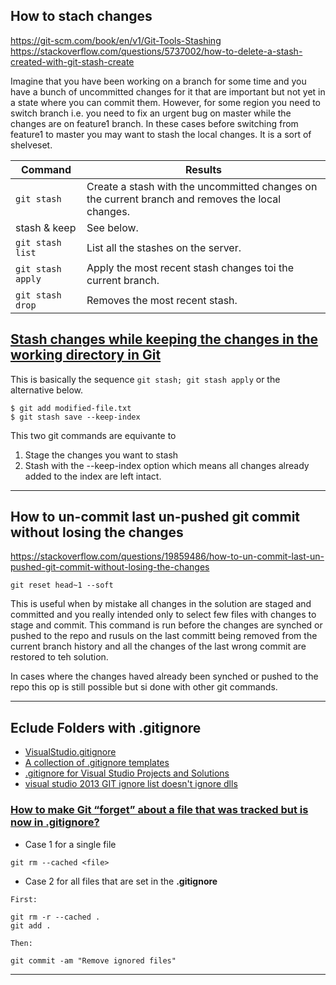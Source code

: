 
## How to stach changes

https://git-scm.com/book/en/v1/Git-Tools-Stashing  
https://stackoverflow.com/questions/5737002/how-to-delete-a-stash-created-with-git-stash-create  

Imagine that you have been working on a branch for some time and you have a bunch of uncommitted changes for it that are important but not yet in a state where you can commit them. However, for some region you need to switch branch i.e. you need to fix an urgent bug on master while the changes are on feature1 branch. In these cases before switching from feature1 to master you may want to stash the local changes. It is a sort of shelveset.


| Command		            | Results   |
| --------------------------| --------------------------------------------|
| ```git stash```	        | Create a stash with the uncommitted changes on the current branch and removes the local changes.| 
| stash & keep              | See below.                                                                                      |
| ```git stash list```	    | List all the stashes on the server.|
| ```git stash apply```	    | Apply the most recent stash changes toi the current branch.|
| ```git stash drop```	    | Removes the most recent stash.|

## [Stash changes while keeping the changes in the working directory in Git](https://stackoverflow.com/questions/17843384/stash-changes-while-keeping-the-changes-in-the-working-directory-in-git)

This is basically the sequence ```git stash; git stash apply``` or the alternative below.

```
$ git add modified-file.txt
$ git stash save --keep-index
```
This two git commands are equivante to 

1. Stage the changes you want to stash
2. Stash with the --keep-index option which means all changes already added to the index are left intact.

***

## How to un-commit last un-pushed git commit without losing the changes

https://stackoverflow.com/questions/19859486/how-to-un-commit-last-un-pushed-git-commit-without-losing-the-changes  

```git reset head~1 --soft```

This is useful when by mistake all changes in the solution are staged and committed and you really intended only to select few files with changes to stage and commit. This command is run before the 
changes are synched or pushed to the repo and rusuls on the last committ being removed from the current branch history and all the changes of the last wrong commit are restored to teh solution.

In cases where the changes haved already been synched or pushed to the repo this op is still possible but si done with other git commands. 

***

## Eclude Folders with .gitignore 

* [VisualStudio.gitignore](https://github.com/github/gitignore/blob/master/VisualStudio.gitignore)  
* [A collection of .gitignore templates](https://github.com/github/gitignore)  
* [.gitignore for Visual Studio Projects and Solutions](https://stackoverflow.com/questions/2143956/gitignore-for-visual-studio-projects-and-solutions)  
* [visual studio 2013 GIT ignore list doesn't ignore dlls](https://stackoverflow.com/questions/30005759/visual-studio-2013-git-ignore-list-doesnt-ignore-dlls)   


### [How to make Git “forget” about a file that was tracked but is now in .gitignore?](https://stackoverflow.com/questions/1274057/how-to-make-git-forget-about-a-file-that-was-tracked-but-is-now-in-gitignore)  

* Case 1 for a single file
```
git rm --cached <file>
```

* Case 2 for all files that are set in the **.gitignore**

```
First:

git rm -r --cached . 
git add .

Then:

git commit -am "Remove ignored files"
```

***